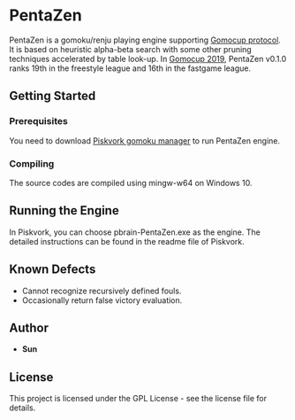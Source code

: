 # PentaZen

PentaZen is a gomoku/renju playing engine supporting [Gomocup protocol](http://petr.lastovicka.sweb.cz/protocl2en.htm). It is based on heuristic alpha-beta search with some other pruning techniques accelerated by table look-up. In [Gomocup 2019](https://gomocup.org/results/gomocup-result-2019/), PentaZen v0.1.0 ranks 19th in the freestyle league and 16th in the fastgame league.

## Getting Started

### Prerequisites

You need to download [Piskvork gomoku manager](https://sourceforge.net/projects/piskvork/files/piskvork.zip/download) to run PentaZen engine.

### Compiling

The source codes are compiled using mingw-w64 on Windows 10.

## Running the Engine

In Piskvork, you can choose pbrain-PentaZen.exe as the engine. The detailed instructions can be found in the readme file of Piskvork.

## Known Defects

* Cannot recognize recursively defined fouls.
* Occasionally return false victory evaluation.

## Author

* **Sun**

## License

This project is licensed under the GPL License - see the license file for details.
